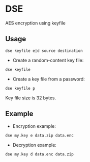 # DSE
AES encryption using keyfile

## Usage
```
dse keyfile e|d source destination
```
- Create a random-content key file:
```
dse keyfile
```
- Create a key file from a password:
```
dse keyfile p
```
Key file size is 32 bytes.

## Example
* Encryption example:
```
dse my.key e data.zip data.enc
```
* Decryption example:
```
dse my.key d data.enc data.zip
```